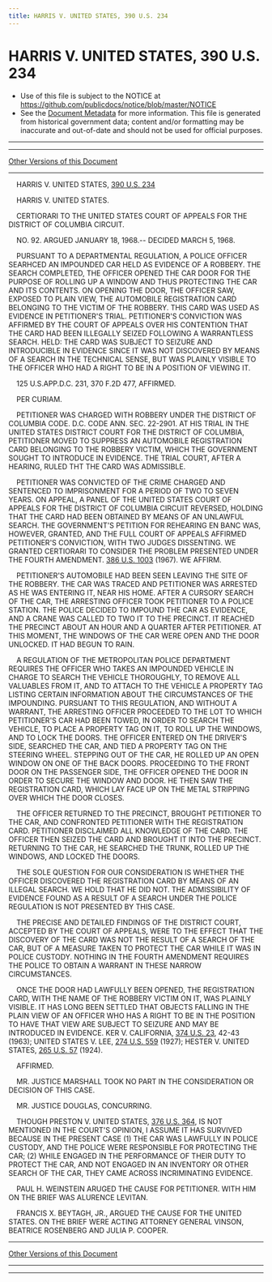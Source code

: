 ```yaml
---
title: HARRIS V. UNITED STATES, 390 U.S. 234
---
```


# HARRIS V. UNITED STATES, 390 U.S. 234

* Use of this file is subject to the NOTICE at https://github.com/publicdocs/notice/blob/master/NOTICE
* See the [Document Metadata](../../../index.md) for more information.
  This file is generated from historical government data; content and/or formatting may be inaccurate and out-of-date and should not be used for official purposes.

----------
----------

[Other Versions of this Document](https://publicdocs.github.io/go/links?ns=uslm-x&ref=%2Fus%2Fcourts%2Fscotus%2FusReporter%2F390%2F234)

----------

    HARRIS V. UNITED STATES, [390 U.S. 234][/us/courts/scotus/usReporter/390/234]

    HARRIS V. UNITED STATES.

    CERTIORARI TO THE UNITED STATES COURT OF APPEALS FOR THE DISTRICT OF COLUMBIA CIRCUIT.

    NO. 92.  ARGUED JANUARY 18, 1968.-- DECIDED MARCH 5, 1968.

    PURSUANT TO A DEPARTMENTAL REGULATION, A POLICE OFFICER SEARHCED AN IMPOUNDED CAR HELD AS EVIDENCE OF A ROBBERY.  THE SEARCH COMPLETED, THE OFFICER OPENED THE CAR DOOR FOR THE PURPOSE OF ROLLING UP A WINDOW AND THUS PROTECTING THE CAR AND ITS CONTENTS.  ON OPENING THE DOOR, THE OFFICER SAW, EXPOSED TO PLAIN VIEW, THE AUTOMOBILE REGISTRATION CARD BELONGING TO THE VICTIM OF THE ROBBERY.  THIS CARD WAS USED AS EVIDENCE IN PETITIONER'S TRIAL.  PETITIONER'S CONVICTION WAS AFFIRMED BY THE COURT OF APPEALS OVER HIS CONTENTION THAT THE CARD HAD BEEN ILLEGALLY SEIZED FOLLOWING A WARRANTLESS SEARCH.  HELD:  THE CARD WAS SUBJECT TO SEIZURE AND INTRODUCIBLE IN EVIDENCE SINCE IT WAS NOT DISCOVERED BY MEANS OF A SEARCH IN THE TECHNICAL SENSE, BUT WAS PLAINLY VISIBLE TO THE OFFICER WHO HAD A RIGHT TO BE IN A POSITION OF VIEWING IT.

    125 U.S.APP.D.C. 231, 370 F.2D 477, AFFIRMED.

    PER CURIAM.

    PETITIONER WAS CHARGED WITH ROBBERY UNDER THE DISTRICT OF COLUMBIA CODE.  D.C. CODE ANN. SEC. 22-2901.  AT HIS TRIAL IN THE UNITED STATES DISTRICT COURT FOR THE DISTRICT OF COLUMBIA, PETITIONER MOVED TO SUPPRESS AN AUTOMOBILE REGISTRATION CARD BELONGING TO THE ROBBERY VICTIM, WHICH THE GOVERNMENT SOUGHT TO INTRODUCE IN EVIDENCE.  THE TRIAL COURT, AFTER A HEARING, RULED THT THE CARD WAS ADMISSIBLE.

    PETITIONER WAS CONVICTED OF THE CRIME CHARGED AND SENTENCED TO IMPRISONMENT FOR A PERIOD OF TWO TO SEVEN YEARS.  ON APPEAL, A PANEL OF THE UNITED STATES COURT OF APPEALS FOR THE DISTRICT OF COLUMBIA CIRCUIT REVERSED, HOLDING THAT THE CARD HAD BEEN OBTAINED BY MEANS OF AN UNLAWFUL SEARCH.  THE GOVERNMENT'S PETITION FOR REHEARING EN BANC WAS, HOWEVER, GRANTED, AND THE FULL COURT OF APPEALS AFFIRMED PETITIONER'S CONVICTION, WITH TWO JUDGES DISSENTING.  WE GRANTED CERTIORARI TO CONSIDER THE PROBLEM PRESENTED UNDER THE FOURTH AMENDMENT.  [386 U.S. 1003][/us/courts/scotus/usReporter/386/1003] (1967).  WE AFFIRM.

    PETITIONER'S AUTOMOBILE HAD BEEN SEEN LEAVING THE SITE OF THE ROBBERY.  THE CAR WAS TRACED AND PETITIONER WAS ARRESTED AS HE WAS ENTERING IT, NEAR HIS HOME.  AFTER A CURSORY SEARCH OF THE CAR, THE ARRESTING OFFICER TOOK PETITIONER TO A POLICE STATION.  THE POLICE DECIDED TO IMPOUND THE CAR AS EVIDENCE, AND A CRANE WAS CALLED TO TWO IT TO THE PRECINCT.  IT REACHED THE PRECINCT ABOUT AN HOUR AND A QUARTER AFTER PETITIONER.  AT THIS MOMENT, THE WINDOWS OF THE CAR WERE OPEN AND THE DOOR UNLOCKED.  IT HAD BEGUN TO RAIN.

    A REGULATION OF THE METROPOLITAN POLICE DEPARTMENT REQUIRES THE OFFICER WHO TAKES AN IMPOUNDED VEHICLE IN CHARGE TO SEARCH THE VEHICLE THOROUGHLY, TO REMOVE ALL VALUABLES FROM IT, AND TO ATTACH TO THE VEHICLE A PROPERTY TAG LISTING CERTAIN INFORMATION ABOUT THE CIRCUMSTANCES OF THE IMPOUNDING.  PURSUANT TO THIS REGULATION, AND WITHOUT A WARRANT, THE ARRESTING OFFICER PROCEEDED TO THE LOT TO WHICH PETITIONER'S CAR HAD BEEN TOWED, IN ORDER TO SEARCH THE VEHICLE, TO PLACE A PROPERTY TAG ON IT, TO ROLL UP THE WINDOWS, AND TO LOCK THE DOORS.  THE OFFICER ENTERED ON THE DRIVER'S SIDE, SEARCHED THE CAR, AND TIED A PROPERTY TAG ON THE STEERING WHEEL.  STEPPING OUT OF THE CAR, HE ROLLED UP AN OPEN WINDOW ON ONE OF THE BACK DOORS.  PROCEEDING TO THE FRONT DOOR ON THE PASSENGER SIDE, THE OFFICER OPENED THE DOOR IN ORDER TO SECURE THE WINDOW AND DOOR.  HE THEN SAW THE REGISTRATION CARD, WHICH LAY FACE UP ON THE METAL STRIPPING OVER WHICH THE DOOR CLOSES.

    THE OFFICER RETURNED TO THE PRECINCT, BROUGHT PETITIONER TO THE CAR, AND CONFRONTED PETITIONER WITH THE REGISTRATION CARD.  PETITIONER DISCLAIMED ALL KNOWLEDGE OF THE CARD.  THE OFFICER THEN SEIZED THE CARD AND BROUGHT IT INTO THE PRECINCT.  RETURNING TO THE CAR, HE SEARCHED THE TRUNK, ROLLED UP THE WINDOWS, AND LOCKED THE DOORS.

    THE SOLE QUESTION FOR OUR CONSIDERATION IS WHETHER THE OFFICER DISCOVERED THE REGISTRATION CARD BY MEANS OF AN ILLEGAL SEARCH.  WE HOLD THAT HE DID NOT.  THE ADMISSIBILITY OF EVIDENCE FOUND AS A RESULT OF A SEARCH UNDER THE POLICE REGULATION IS NOT PRESENTED BY THIS CASE.

    THE PRECISE AND DETAILED FINDINGS OF THE DISTRICT COURT, ACCEPTED BY THE COURT OF APPEALS, WERE TO THE EFFECT THAT THE DISCOVERY OF THE CARD WAS NOT THE RESULT OF A SEARCH OF THE CAR, BUT OF A MEASURE TAKEN TO PROTECT THE CAR WHILE IT WAS IN POLICE CUSTODY.  NOTHING IN THE FOURTH AMENDMENT REQUIRES THE POLICE TO OBTAIN A WARRANT IN THESE NARROW CIRCUMSTANCES.

    ONCE THE DOOR HAD LAWFULLY BEEN OPENED, THE REGISTRATION CARD, WITH THE NAME OF THE ROBBERY VICTIM ON IT, WAS PLAINLY VISIBLE.  IT HAS LONG BEEN SETTLED THAT OBJECTS FALLING IN THE PLAIN VIEW OF AN OFFICER WHO HAS A RIGHT TO BE IN THE POSITION TO HAVE THAT VIEW ARE SUBJECT TO SEIZURE AND MAY BE INTRODUCED IN EVIDENCE.  KER V. CALIFORNIA, [374 U.S. 23][/us/courts/scotus/usReporter/374/23], 42-43 (1963); UNITED STATES V. LEE, [274 U.S. 559][/us/courts/scotus/usReporter/274/559] (1927); HESTER V. UNITED STATES, [265 U.S. 57][/us/courts/scotus/usReporter/265/57] (1924).

    AFFIRMED.

    MR. JUSTICE MARSHALL TOOK NO PART IN THE CONSIDERATION OR DECISION OF THIS CASE.

    MR. JUSTICE DOUGLAS, CONCURRING.

    THOUGH PRESTON V. UNITED STATES, [376 U.S. 364][/us/courts/scotus/usReporter/376/364], IS NOT MENTIONED IN THE COURT'S OPINION, I ASSUME IT HAS SURVIVED BECAUSE IN THE PRESENT CASE (1) THE CAR WAS LAWFULLY IN POLICE CUSTODY, AND THE POLICE WERE RESPONSIBLE FOR PROTECTING THE CAR; (2) WHILE ENGAGED IN THE PERFORMANCE OF THEIR DUTY TO PROTECT THE CAR, AND NOT ENGAGED IN AN INVENTORY OR OTHER SEARCH OF THE CAR, THEY CAME ACROSS INCRIMINATING EVIDENCE.

    PAUL H. WEINSTEIN ARUGED THE CAUSE FOR PETITIONER.  WITH HIM ON THE BRIEF WAS ALURENCE LEVITAN.

    FRANCIS X. BEYTAGH, JR., ARGUED THE CAUSE FOR THE UNITED STATES.  ON THE BRIEF WERE ACTING ATTORNEY GENERAL VINSON, BEATRICE ROSENBERG AND JULIA P. COOPER.

----------

[Other Versions of this Document](https://publicdocs.github.io/go/links?ns=uslm-x&ref=%2Fus%2Fcourts%2Fscotus%2FusReporter%2F390%2F234)

----------
----------

[/us/courts/scotus/usReporter/390/234]: https://publicdocs.github.io/go/links?ns=uslm-x&ref=%2Fus%2Fcourts%2Fscotus%2FusReporter%2F390%2F234
[/us/courts/scotus/usReporter/386/1003]: https://publicdocs.github.io/go/links?ns=uslm-x&ref=%2Fus%2Fcourts%2Fscotus%2FusReporter%2F386%2F1003
[/us/courts/scotus/usReporter/374/23]: https://publicdocs.github.io/go/links?ns=uslm-x&ref=%2Fus%2Fcourts%2Fscotus%2FusReporter%2F374%2F23
[/us/courts/scotus/usReporter/274/559]: https://publicdocs.github.io/go/links?ns=uslm-x&ref=%2Fus%2Fcourts%2Fscotus%2FusReporter%2F274%2F559
[/us/courts/scotus/usReporter/265/57]: https://publicdocs.github.io/go/links?ns=uslm-x&ref=%2Fus%2Fcourts%2Fscotus%2FusReporter%2F265%2F57
[/us/courts/scotus/usReporter/376/364]: https://publicdocs.github.io/go/links?ns=uslm-x&ref=%2Fus%2Fcourts%2Fscotus%2FusReporter%2F376%2F364


